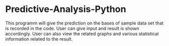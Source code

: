 # Predictive-Analysis-Python
 
 This programm will give the prediction on the bases of sample data set that is recorded in the code.
 User can give input and result is shown accordingly. User can also view the related graphs and various statistical information related to the result.

